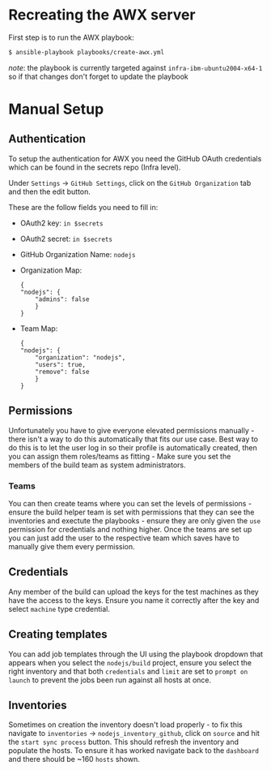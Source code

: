 # Recreating the AWX server

First step is to run the AWX playbook:

```sh
$ ansible-playbook playbooks/create-awx.yml
```

_note_: the playbook is currently targeted against `infra-ibm-ubuntu2004-x64-1` so if that changes don't forget to update the playbook

# Manual Setup

## Authentication

To setup the authentication for AWX you need the GitHub OAuth credentials which can be found in the secrets repo (Infra level).

Under `Settings` -> `GitHub Settings`, click on the `GitHub Organization` tab and then the edit button.

These are the follow fields you need to fill in:

 - OAuth2 key: `in $secrets`

 - OAuth2 secret: `in $secrets`

 - GitHub Organization Name: `nodejs`

 - Organization Map:
    ```
    {
    "nodejs": {
        "admins": false
        }
    }
    ```

- Team Map:

    ```
    {
    "nodejs": {
        "organization": "nodejs",
        "users": true,
        "remove": false
        }
    }
    ```

## Permissions

Unfortunately you have to give everyone elevated permissions manually - there isn't a way to do this automatically that fits our use case. Best way to do this is to let the user log in so their profile is automatically created, then you can assign them roles/teams as fitting - Make sure you set the members of the build team as system administrators.

### Teams

You can then create teams where you can set the levels of permissions - ensure the build helper team is set with permissions that they can see the inventories and exectute the playbooks - ensure they are only given the `use` permission for credentials and nothing higher. Once the teams are set up you can just add the user to the respective team which saves have to manually give them every permission.

## Credentials

Any member of the build can upload the keys for the test machines as they have the access to the keys. Ensure you name it correctly after the key and select `machine` type credential.

## Creating templates

You can add job templates through the UI using the playbook dropdown that appears when you select the `nodejs/build` project, ensure you select the right inventory and that both `credentials` and `limit` are set to `prompt on launch` to prevent the jobs been run against all hosts at once.

## Inventories

Sometimes on creation the inventory doesn't load properly - to fix this navigate to `inventories` -> `nodejs_inventory_github`, click on `source` and hit the `start sync process` button. This should refresh the inventory and populate the hosts. To ensure it has worked navigate back to the `dashboard` and there should be ~160 `hosts` shown.
